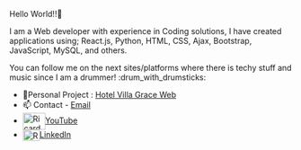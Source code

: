 Hello World!!👋
 

I am a Web developer with experience in Coding solutions, I have created applications using; React.js, Python, HTML, CSS, Ajax, Bootstrap, JavaScript, MySQL, and others. 

You can follow me on the next sites/platforms where there is techy stuff and music since I am a drummer! :drum_with_drumsticks:
<ul> 
<li> 👷Personal Project : <a href="https://rickpatinor.wixsite.com/hotelvillagrace">Hotel Villa Grace Web</a></li> 
 <li> 📫 Contact - <a href="rickpatinor@gmail.com">Email</a>  </li> 
<li><a href="https://www.youtube.com/channel/UCvx1L_--KHipWktvCwQAo7g" rel="nofollow"><img align="center" src="https://raw.githubusercontent.com/rahuldkjain/github-profile-readme-generator/master/src/images/icons/Social/youtube.svg" alt="Ricardo-Patino" height="30" width="40" style="max-width: 100%;">YouTube</a></li>
<li><a href="https://www.linkedin.com/in/ricardopatino1/" rel="nofollow"><img align="center" src="https://raw.githubusercontent.com/rahuldkjain/github-profile-readme-generator/master/src/images/icons/Social/linked-in-alt.svg" alt="Ricardo-Patino" height="20" width="30" style="max-width: 100%;">LinkedIn</a></li> 
</ul>
<!--
**Ricardo-Patino/Ricardo-Patino** is a ✨ _special_ ✨ repository because its `README.md` (this file) appears on your GitHub profile.

Here are some ideas to get you started:

- 🔭 I’m currently working on ...
- 🌱 I’m currently learning ...
- 👯 I’m looking to collaborate on ...
- 🤔 I’m looking for help with ...
- 💬 Ask me about ...
- ...
- 😄 Pronouns: ...
- ⚡ Fun fact: ...
-->
